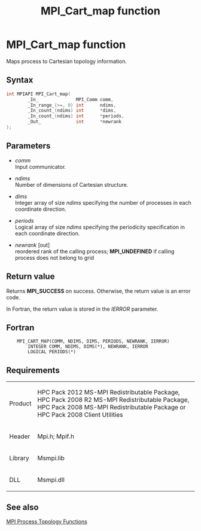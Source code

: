 ﻿---
title: MPI_Cart_map function
TOCTitle: MPI_Cart_map function
ms:assetid: ef78cb00-255d-48fc-a5b5-01cd2395165d
ms:mtpsurl: https://msdn.microsoft.com/en-us/library/Dn473248(v=VS.85)
ms:contentKeyID: 59360794
ms.date: 03/28/2018
mtps_version: v=VS.85
f1_keywords:
- MPI_CART_MAP
- mpif/MPI_Cart_map
- mpi/MPI_CART_MAP
dev_langs:
- C++
- C
---

# MPI\_Cart\_map function

Maps process to Cartesian topology information.

## Syntax

``` c++
int MPIAPI MPI_Cart_map(
        _In_              MPI_Comm comm,
        _In_range_(>=, 0) int      ndims,
        _In_count_(ndims) int      *dims,
        _In_count_(ndims) int      *periods,
        _Out_             int      *newrank
);
```

## Parameters

  - *comm*  
    Input communicator.

  - *ndims*  
    Number of dimensions of Cartesian structure.

  - *dims*  
    Integer array of size *ndims* specifying the number of processes in each coordinate direction.

  - *periods*  
    Logical array of size *ndims* specifying the periodicity specification in each coordinate direction.

  - *newrank* \[out\]  
    reordered rank of the calling process; **MPI\_UNDEFINED** if calling process does not belong to grid

## Return value

Returns **MPI\_SUCCESS** on success. Otherwise, the return value is an error code.

In Fortran, the return value is stored in the *IERROR* parameter.

## Fortran

``` FORTRAN
    MPI_CART_MAP(COMM, NDIMS, DIMS, PERIODS, NEWRANK, IERROR)
        INTEGER COMM, NDIMS, DIMS(*), NEWRANK, IERROR
        LOGICAL PERIODS(*)
```

## Requirements

<table>
<colgroup>
<col  />
<col  />
</colgroup>
<tbody>
<tr class="odd">
<td><p>Product</p></td>
<td><p>HPC Pack 2012 MS-MPI Redistributable Package, HPC Pack 2008 R2 MS-MPI Redistributable Package, HPC Pack 2008 MS-MPI Redistributable Package or HPC Pack 2008 Client Utilities</p></td>
</tr>
<tr class="even">
<td><p>Header</p></td>
<td>Mpi.h;
Mpif.h</td>
</tr>
<tr class="odd">
<td><p>Library</p></td>
<td>Msmpi.lib</td>
</tr>
<tr class="even">
<td><p>DLL</p></td>
<td>Msmpi.dll</td>
</tr>
</tbody>
</table>


## See also

[MPI Process Topology Functions](mpi-process-topology-functions.md)

